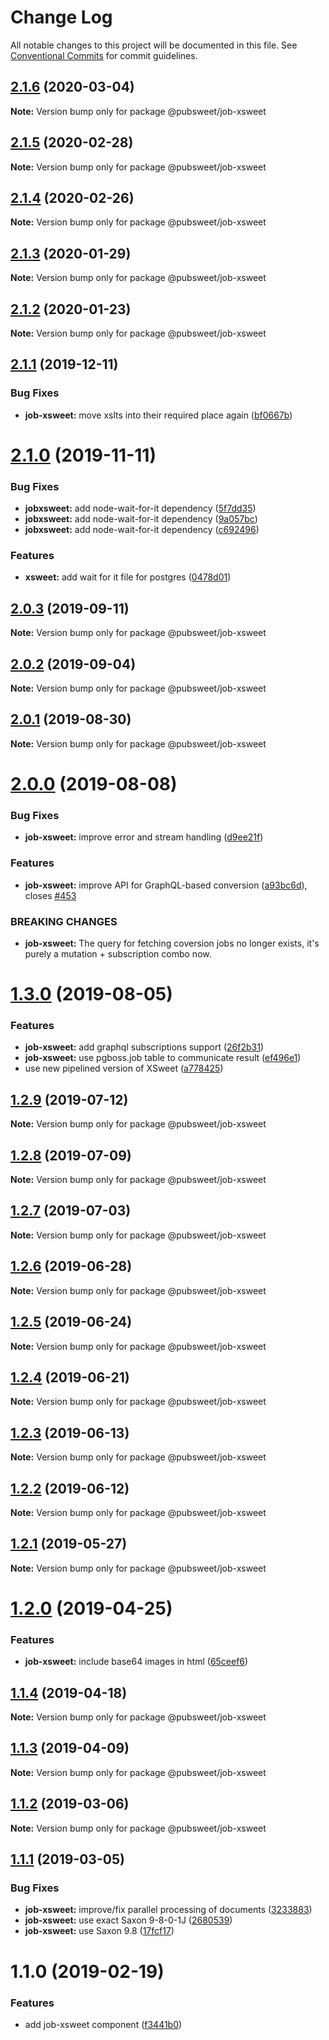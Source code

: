 # Change Log

All notable changes to this project will be documented in this file.
See [Conventional Commits](https://conventionalcommits.org) for commit guidelines.

## [2.1.6](https://gitlab.coko.foundation/pubsweet/pubsweet/compare/@pubsweet/job-xsweet@2.1.5...@pubsweet/job-xsweet@2.1.6) (2020-03-04)

**Note:** Version bump only for package @pubsweet/job-xsweet





## [2.1.5](https://gitlab.coko.foundation/pubsweet/pubsweet/compare/@pubsweet/job-xsweet@2.1.4...@pubsweet/job-xsweet@2.1.5) (2020-02-28)

**Note:** Version bump only for package @pubsweet/job-xsweet





## [2.1.4](https://gitlab.coko.foundation/pubsweet/pubsweet/compare/@pubsweet/job-xsweet@2.1.3...@pubsweet/job-xsweet@2.1.4) (2020-02-26)

**Note:** Version bump only for package @pubsweet/job-xsweet





## [2.1.3](https://gitlab.coko.foundation/pubsweet/pubsweet/compare/@pubsweet/job-xsweet@2.1.2...@pubsweet/job-xsweet@2.1.3) (2020-01-29)

**Note:** Version bump only for package @pubsweet/job-xsweet





## [2.1.2](https://gitlab.coko.foundation/pubsweet/pubsweet/compare/@pubsweet/job-xsweet@2.1.1...@pubsweet/job-xsweet@2.1.2) (2020-01-23)

**Note:** Version bump only for package @pubsweet/job-xsweet





## [2.1.1](https://gitlab.coko.foundation/pubsweet/pubsweet/compare/@pubsweet/job-xsweet@2.1.0...@pubsweet/job-xsweet@2.1.1) (2019-12-11)


### Bug Fixes

* **job-xsweet:** move xslts into their required place again ([bf0667b](https://gitlab.coko.foundation/pubsweet/pubsweet/commit/bf0667bd36f8d18284a9cc58c24798825f973995))





# [2.1.0](https://gitlab.coko.foundation/pubsweet/pubsweet/compare/@pubsweet/job-xsweet@2.0.3...@pubsweet/job-xsweet@2.1.0) (2019-11-11)


### Bug Fixes

* **jobxsweet:** add node-wait-for-it dependency ([5f7dd35](https://gitlab.coko.foundation/pubsweet/pubsweet/commit/5f7dd35f10ae860c69e5e75d9447850536cab77c))
* **jobxsweet:** add node-wait-for-it dependency ([9a057bc](https://gitlab.coko.foundation/pubsweet/pubsweet/commit/9a057bce022b2af6f3da7cb76d782849d266f13e))
* **jobxsweet:** add node-wait-for-it dependency ([c692496](https://gitlab.coko.foundation/pubsweet/pubsweet/commit/c692496bea979b0f5b6380bcf2d8d4617cee2ce6))


### Features

* **xsweet:** add wait for it file for postgres ([0478d01](https://gitlab.coko.foundation/pubsweet/pubsweet/commit/0478d01412b44d517fed5d72b5b0742703ad25ae))





## [2.0.3](https://gitlab.coko.foundation/pubsweet/pubsweet/compare/@pubsweet/job-xsweet@2.0.2...@pubsweet/job-xsweet@2.0.3) (2019-09-11)

**Note:** Version bump only for package @pubsweet/job-xsweet





## [2.0.2](https://gitlab.coko.foundation/pubsweet/pubsweet/compare/@pubsweet/job-xsweet@2.0.1...@pubsweet/job-xsweet@2.0.2) (2019-09-04)

**Note:** Version bump only for package @pubsweet/job-xsweet





## [2.0.1](https://gitlab.coko.foundation/pubsweet/pubsweet/compare/@pubsweet/job-xsweet@2.0.0...@pubsweet/job-xsweet@2.0.1) (2019-08-30)

**Note:** Version bump only for package @pubsweet/job-xsweet





# [2.0.0](https://gitlab.coko.foundation/pubsweet/pubsweet/compare/@pubsweet/job-xsweet@1.3.0...@pubsweet/job-xsweet@2.0.0) (2019-08-08)


### Bug Fixes

* **job-xsweet:** improve error and stream handling ([d9ee21f](https://gitlab.coko.foundation/pubsweet/pubsweet/commit/d9ee21f))


### Features

* **job-xsweet:** improve API for GraphQL-based conversion ([a93bc6d](https://gitlab.coko.foundation/pubsweet/pubsweet/commit/a93bc6d)), closes [#453](https://gitlab.coko.foundation/pubsweet/pubsweet/issues/453)


### BREAKING CHANGES

* **job-xsweet:** The query for fetching coversion jobs no longer exists, it's purely a mutation +
subscription combo now.





# [1.3.0](https://gitlab.coko.foundation/pubsweet/pubsweet/compare/@pubsweet/job-xsweet@1.2.9...@pubsweet/job-xsweet@1.3.0) (2019-08-05)


### Features

* **job-xsweet:** add graphql subscriptions support ([26f2b31](https://gitlab.coko.foundation/pubsweet/pubsweet/commit/26f2b31))
* **job-xsweet:** use pgboss.job table to communicate result ([ef496e1](https://gitlab.coko.foundation/pubsweet/pubsweet/commit/ef496e1))
* use new pipelined version of XSweet ([a778425](https://gitlab.coko.foundation/pubsweet/pubsweet/commit/a778425))





## [1.2.9](https://gitlab.coko.foundation/pubsweet/pubsweet/compare/@pubsweet/job-xsweet@1.2.8...@pubsweet/job-xsweet@1.2.9) (2019-07-12)

**Note:** Version bump only for package @pubsweet/job-xsweet





## [1.2.8](https://gitlab.coko.foundation/pubsweet/pubsweet/compare/@pubsweet/job-xsweet@1.2.7...@pubsweet/job-xsweet@1.2.8) (2019-07-09)

**Note:** Version bump only for package @pubsweet/job-xsweet





## [1.2.7](https://gitlab.coko.foundation/pubsweet/pubsweet/compare/@pubsweet/job-xsweet@1.2.6...@pubsweet/job-xsweet@1.2.7) (2019-07-03)

**Note:** Version bump only for package @pubsweet/job-xsweet





## [1.2.6](https://gitlab.coko.foundation/pubsweet/pubsweet/compare/@pubsweet/job-xsweet@1.2.5...@pubsweet/job-xsweet@1.2.6) (2019-06-28)

**Note:** Version bump only for package @pubsweet/job-xsweet





## [1.2.5](https://gitlab.coko.foundation/pubsweet/pubsweet/compare/@pubsweet/job-xsweet@1.2.4...@pubsweet/job-xsweet@1.2.5) (2019-06-24)

**Note:** Version bump only for package @pubsweet/job-xsweet





## [1.2.4](https://gitlab.coko.foundation/pubsweet/pubsweet/compare/@pubsweet/job-xsweet@1.2.3...@pubsweet/job-xsweet@1.2.4) (2019-06-21)

**Note:** Version bump only for package @pubsweet/job-xsweet





## [1.2.3](https://gitlab.coko.foundation/pubsweet/pubsweet/compare/@pubsweet/job-xsweet@1.2.2...@pubsweet/job-xsweet@1.2.3) (2019-06-13)

**Note:** Version bump only for package @pubsweet/job-xsweet





## [1.2.2](https://gitlab.coko.foundation/pubsweet/pubsweet/compare/@pubsweet/job-xsweet@1.2.1...@pubsweet/job-xsweet@1.2.2) (2019-06-12)

**Note:** Version bump only for package @pubsweet/job-xsweet





## [1.2.1](https://gitlab.coko.foundation/pubsweet/pubsweet/compare/@pubsweet/job-xsweet@1.2.0...@pubsweet/job-xsweet@1.2.1) (2019-05-27)

**Note:** Version bump only for package @pubsweet/job-xsweet





# [1.2.0](https://gitlab.coko.foundation/pubsweet/pubsweet/compare/@pubsweet/job-xsweet@1.1.4...@pubsweet/job-xsweet@1.2.0) (2019-04-25)


### Features

* **job-xsweet:** include base64 images in html ([65ceef6](https://gitlab.coko.foundation/pubsweet/pubsweet/commit/65ceef6))





## [1.1.4](https://gitlab.coko.foundation/pubsweet/pubsweet/compare/@pubsweet/job-xsweet@1.1.3...@pubsweet/job-xsweet@1.1.4) (2019-04-18)

**Note:** Version bump only for package @pubsweet/job-xsweet





## [1.1.3](https://gitlab.coko.foundation/pubsweet/pubsweet/compare/@pubsweet/job-xsweet@1.1.2...@pubsweet/job-xsweet@1.1.3) (2019-04-09)

**Note:** Version bump only for package @pubsweet/job-xsweet





## [1.1.2](https://gitlab.coko.foundation/pubsweet/pubsweet/compare/@pubsweet/job-xsweet@1.1.1...@pubsweet/job-xsweet@1.1.2) (2019-03-06)

**Note:** Version bump only for package @pubsweet/job-xsweet





## [1.1.1](https://gitlab.coko.foundation/pubsweet/pubsweet/compare/@pubsweet/job-xsweet@1.1.0...@pubsweet/job-xsweet@1.1.1) (2019-03-05)


### Bug Fixes

* **job-xsweet:** improve/fix parallel processing of documents ([3233883](https://gitlab.coko.foundation/pubsweet/pubsweet/commit/3233883))
* **job-xsweet:** use exact Saxon 9-8-0-1J ([2680539](https://gitlab.coko.foundation/pubsweet/pubsweet/commit/2680539))
* **job-xsweet:** use Saxon 9.8 ([17fcf17](https://gitlab.coko.foundation/pubsweet/pubsweet/commit/17fcf17))





# 1.1.0 (2019-02-19)


### Features

* add job-xsweet component ([f3441b0](https://gitlab.coko.foundation/pubsweet/pubsweet/commit/f3441b0))
